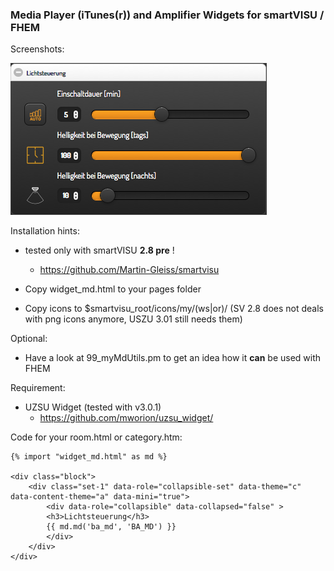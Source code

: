 ### Media Player (iTunes(r)) and Amplifier Widgets for smartVISU / FHEM

Screenshots:

![](screenshots/motionDetection.png)


Installation hints:

- tested only with smartVISU **2.8 pre** !
  - https://github.com/Martin-Gleiss/smartvisu

- Copy widget_md.html to your pages folder

- Copy icons to $smartvisu_root/icons/my/(ws|or)/ (SV 2.8 does not deals with png icons anymore, USZU 3.01 still needs them)


Optional:

- Have a look at 99_myMdUtils.pm to get an idea how it **can** be used with FHEM


Requirement:

- UZSU Widget (tested with v3.0.1)
  - https://github.com/mworion/uzsu_widget/


Code for your room.html or category.htm:

```
{% import "widget_md.html" as md %}

<div class="block">
	<div class="set-1" data-role="collapsible-set" data-theme="c" data-content-theme="a" data-mini="true">
		<div data-role="collapsible" data-collapsed="false" >
		<h3>Lichtsteuerung</h3>
		{{ md.md('ba_md', 'BA_MD') }}
		</div>
	</div>
</div>

```

